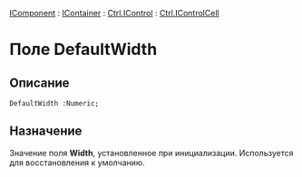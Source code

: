 ﻿---
Link: .Ctrl.IControlCell.@DefaultWidth
---

[IComponent](topic:Com.Custom.ComClasses.IComponent.Default) :
[IContainer](topic:Com.Custom.ComClasses.IContainer.Default) :
[Ctrl.IControl](topic:Com.Custom.ComClasses.Ctrl.IControl.Default) :
[Ctrl.IControlCell](Default)

# Поле DefaultWidth

## Описание

    DefaultWidth :Numeric;

## Назначение

Значение поля **Width**, установленное при инициализации.
Используется для восстановления к умолчанию.